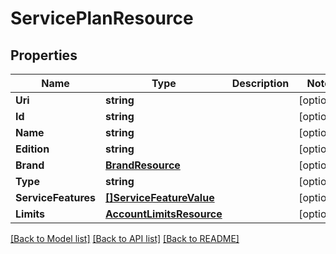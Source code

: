 # ServicePlanResource

## Properties
Name | Type | Description | Notes
------------ | ------------- | ------------- | -------------
**Uri** | **string** |  | [optional] 
**Id** | **string** |  | [optional] 
**Name** | **string** |  | [optional] 
**Edition** | **string** |  | [optional] 
**Brand** | [**BrandResource**](BrandResource.md) |  | [optional] 
**Type** | **string** |  | [optional] 
**ServiceFeatures** | [**[]ServiceFeatureValue**](ServiceFeatureValue.md) |  | [optional] 
**Limits** | [**AccountLimitsResource**](AccountLimitsResource.md) |  | [optional] 

[[Back to Model list]](../README.md#documentation-for-models) [[Back to API list]](../README.md#documentation-for-api-endpoints) [[Back to README]](../README.md)


